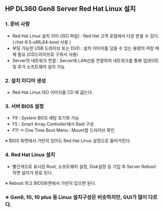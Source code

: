 ## HP DL360 Gen8 Server Red Hat Linux 설치 
### 1. 준비 사항 
- Red Hat Linux 설치 이미 (ISO 파일) : Red Hat 고객 포털에서 다운 받을 수 있다. ( rhel-9.5-x86_64-boot 사용 )
- 부팅 가능한 USB 드라이브 또는 DVD : 설치 이미지를 담을 수 있는 용량의 저장 매체 필요 (CD드라이브로 구워서 사용)
- Server의 네트워크 연결 : Server에 LAN선을 연결하여 네트워크를 통해 업데이트 및 추가 소프트웨어 설치 가능 

### 2. 설치 미디어 생성 
- Red Hat Linux ISO 이미지를 CD 에 굽는다. 

### 3. 서버 BIOS 설정 
- F9 : System BIOS 세팅 초기화 가능 
- F5 : Smart Array Controller에서 Raid 구성
- F11 -> One Time Boot Menu : Mount할 드라이브 확인

※ BIOS 화면에서 가만히 있어도 Red Hat Linux 설정으로 들어가진다. 

### 4. Red Hat Linux 설치 
- 빨간색으로 표시된 Root, 소프트웨어 설정, Disk설정 등 기입 후 Server Reboot 하면 설치가 완료 된다. 

※ Reboot 하고 BIOS화면에서 가만히 있으면 된다. 
<br>

### ※ Gen9, 10, 10 plus 등 Linux 설치구성은 비슷하지만, GUI가 많이 다르다.
 
